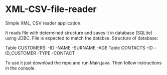 # XML-CSV-file-reader

Simple XML, CSV reader application.

It reads file with determined structure and saves it in database (SQLite) using JDBC. File is expected to match the databse. 
Structure of database: 

Table CUSTOMERS: -ID -NAME -SURNAME -AGE
Table CONTACTS -ID -ID_CUSTOMER -TYPE -CONTACT

To use it just download the repo and run Main.java. Then follow instructions in the console.
